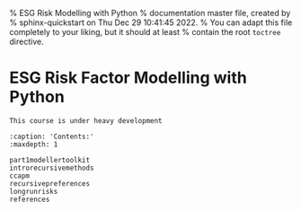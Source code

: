 % ESG Risk Modelling with Python
% documentation master file, created by
% sphinx-quickstart on Thu Dec 29 10:41:45 2022.
% You can adapt this file completely to your liking, but it should at least
% contain the root `toctree` directive.

# ESG Risk Factor Modelling with Python


```{warning}
This course is under heavy development
```

```{toctree}
:caption: 'Contents:'
:maxdepth: 1

part1modellertoolkit
introrecursivemethods
ccapm
recursivepreferences
longrunrisks
references
```